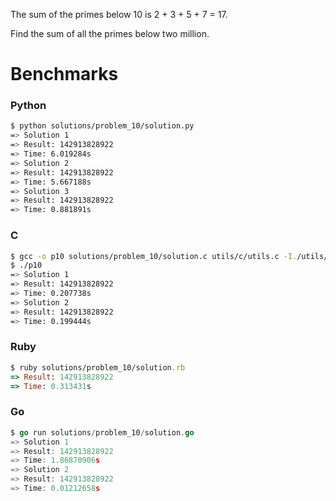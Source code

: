 The sum of the primes below 10 is 2 + 3 + 5 + 7 = 17.

Find the sum of all the primes below two million.


# Benchmarks

### Python
```bash
$ python solutions/problem_10/solution.py
=> Solution 1
=> Result: 142913828922
=> Time: 6.019284s
=> Solution 2
=> Result: 142913828922
=> Time: 5.667188s
=> Solution 3
=> Result: 142913828922
=> Time: 0.881891s
```

### C
```bash
$ gcc -o p10 solutions/problem_10/solution.c utils/c/utils.c -I./utils/c
$ ./p10
=> Solution 1
=> Result: 142913828922
=> Time: 0.207738s
=> Solution 2
=> Result: 142913828922
=> Time: 0.199444s
```

### Ruby
```ruby
$ ruby solutions/problem_10/solution.rb
=> Result: 142913828922
=> Time: 0.313431s
```

### Go
```go
$ go run solutions/problem_10/solution.go
=> Solution 1
=> Result: 142913828922
=> Time: 1.86870906s
=> Solution 2
=> Result: 142913828922
=> Time: 0.01212658s
```